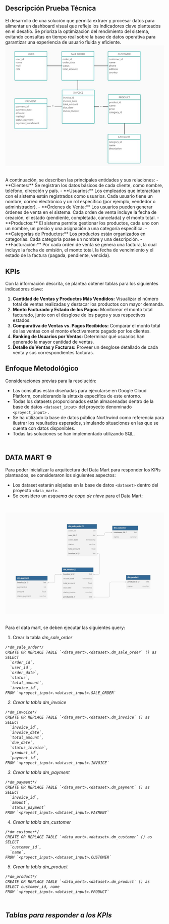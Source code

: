 ## Descripción Prueba Técnica
El desarrollo de una solución que permita extraer y procesar datos para alimentar un dashboard visual que refleje los indicadores clave planteados en el desafío. Se prioriza la optimización del rendimiento del sistema, evitando consultas en tiempo real sobre la base de datos operativa para garantizar una experiencia de usuario fluida y eficiente.
<br>
![Arquitectura de la base de datos](/images/arquitectura_bbdd.JPG)

<br>
A continuación, se describen las principales entidades y sus relaciones:
- **Clientes:** Se registran los datos básicos de cada cliente, como nombre, teléfono, dirección y país.
- **Usuarios:** Los empleados que interactúan con el sistema están registrados como usuarios. Cada usuario tiene un nombre, correo electrónico y un rol específico (por ejemplo, vendedor o administrador).
- **Órdenes de Venta:** Los usuarios pueden generar órdenes de venta en el sistema. Cada orden de venta incluye la fecha de creación, el estado (pendiente, completada, cancelada) y el monto total.
- **Productos:** El sistema permite gestionar los productos, cada uno con un nombre, un precio y una asignación a una categoría específica.
- **Categorías de Productos:** Los productos están organizados en categorías. Cada categoría posee un nombre y una descripción.
- **Facturación:** Por cada orden de venta se genera una factura, la cual incluye la fecha de emisión, el monto total, la fecha de vencimiento y el estado de la factura (pagada, pendiente, vencida).

## KPIs
Con la información descrita, se plantea obtener tablas para los siguientes indicadores clave:
1) **Cantidad de Ventas y Productos Más Vendidos:** Visualizar el número total de
ventas realizadas y destacar los productos con mayor demanda.
2) **Monto Facturado y Estado de los Pagos:** Monitorear el monto total facturado,
junto con el desglose de los pagos y sus respectivos estados.
3) **Comparativa de Ventas vs. Pagos Recibidos:** Comparar el monto total de las
ventas con el monto efectivamente pagado por los clientes.
4) **Ranking de Usuarios por Ventas:** Determinar qué usuarios han generado la mayor
cantidad de ventas.
5) **Detalle de Ventas y Facturas:** Proveer un desglose detallado de cada venta y sus
correspondientes facturas.

## Enfoque Metodológico
Consideraciones previas para la resolución:
- Las consultas están diseñadas para ejecutarse en Google Cloud Platform, considerando la sintaxis específica de este entorno.
- Todas los datasets proporcionados están almacenadas dentro de la base de datos `<dataset_input>` del proyecto denominado `<proyect_input>` .
- Se ha utilizado la base de datos pública Northwind como referencia para ilustrar los resultados esperados, simulando situaciones en las que se cuenta con datos disponibles.
- Todas las soluciones se han implementado utilizando SQL.

## <br>DATA MART ⚙️
Para poder inicializar la arquitectura del Data Mart para responder los KPIs planteados, se consideraron los siguientes aspectos:
- Los dataset estarán alojadas en la base de datos `<dataset>` dentro del proyecto `<data_mart>`.
- Se considero un _esquema de copo de nieve_ para el Data Mart:

<br>

![Arquitectura de la base de datos](/images/data_mart.JPG)

<br>
Para el data mart, se deben ejecutar las siguientes query:

1) Crear la tabla <em>dm_sale_order<em>
```
/*dm_sale_order*/
CREATE OR REPLACE TABLE `<data_mart>.<dataset>.dm_sale_order` () as
SELECT
  `order_id`,
  `user_id`,
  `order_date`,
  `status`,
  `total_amount`,
  `invoice_id`,
FROM `<proyect_input>.<dataset_input>.SALE_ORDER`
```

2) Crear la tabla <em>dm_invoice<em>
```
/*dm_invoice*/
CREATE OR REPLACE TABLE `<data_mart>.<dataset>.dm_invoice` () as
SELECT
  `invoice_id`,
  `invoice_date`,
  `total_amount`,
  `due_date`,
  `status_invoice`,
  `product_id`,
  `payment_id`,
FROM `<proyect_input>.<dataset_input>.INVOICE`
```

3) Crear la tabla <em>dm_payment<em>
```
/*dm_payment*/
CREATE OR REPLACE TABLE `<data_mart>.<dataset>.dm_payment` () as
SELECT
  `invoice_id`,
  `amount`,
  `status_payment`
FROM `<proyect_input>.<dataset_input>.PAYMENT`
```

4) Crear la tabla <em>dm_customer<em>
```
/*dm_customer*/
CREATE OR REPLACE TABLE `<data_mart>.<dataset>.dm_customer` () as
SELECT
  `customer_id`,
  `name`,
FROM `<proyect_input>.<dataset_input>.CUSTOMER`
```

5) Crear la tabla <em>dm_product<em>
```
/*dm_product*/
CREATE OR REPLACE TABLE `<data_mart>.<dataset>.dm_product` () as
SELECT customer_id, name
FROM `<proyect_input>.<dataset_input>.PRODUCT`
```

## <br>Tablas para responder a los KPIs 

